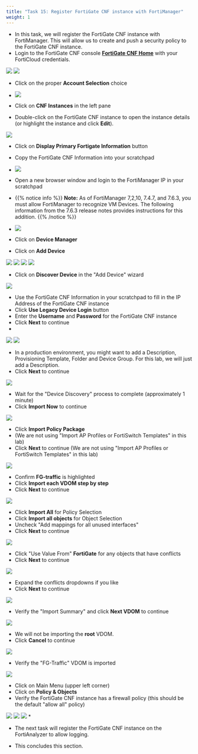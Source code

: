 ```yaml
---
title: "Task 15: Register FortiGate CNF instance with FortiManager"
weight: 1
---
```


* In this task, we will register the FortiGate CNF instance with FortiManager. This will allow us to create and push a security policy to the FortiGate CNF instance.
* Login to the FortiGate CNF console [**FortiGate CNF Home**](https://fortigatecnf.com) with your FortiCloud credentials.

![](image-t15-1.png)
![](image-t15-2.png)

* Click on the proper **Account Selection** choice

* ![](image-t15-3.png)

* Click on **CNF Instances** in the left pane
* Double-click on the FortiGate CNF instance to open the instance details (or highlight the instance and click **Edit**).

![](image-t15-4.png)

* Click on **Display Primary Fortigate Information** button
* Copy the FortiGate CNF Information into your scratchpad

* ![](image-t15-6.png)

* Open a new browser window and login to the FortiManager IP in your scratchpad

* {{% notice info %}}
**Note:** As of FortiManager 7,2,10, 7.4.7, and 7.6.3, you must allow FortiManager to recognize VM Devices. The following information from the 7.6.3 release notes provides instructions for this addition.
{{% /notice %}}

* ![](image-t15-6a.png)

* Click on **Device Manager** 
* Click on **Add Device**

![](image-t15-7.png)
![](image-t15-8.png)
![](image-t15-9.png)
![](image-t15-10.png)

* Click on **Discover Device** in the "Add Device" wizard

![](image-t15-11.png)

* Use the FortiGate CNF Information in your scratchpad to fill in the IP Address of the FortiGate CNF instance
* Click **Use Legacy Device Login** button
* Enter the **Username** and **Password** for the FortiGate CNF instance
* Click **Next** to continue
* 
![](image-t15-12.png)
![](image-t15-13.png)

* In a production environment, you might want to add a Description, Provisioning Template, Folder and Device Group. For this lab, we will just add a Description.
* Click **Next** to continue

![](image-t15-14.png)

* Wait for the "Device Discovery" process to complete (approximately 1 minute) 
* Click **Import Now** to continue

![](image-t15-15.png)

* Click **Import Policy Package** 
* (We are not using "Import AP Profiles or FortiSwitch Templates" in this lab)
* Click **Next** to continue (We are not using "Import AP Profiles or FortiSwitch Templates" in this lab)

![](image-t15-16.png)

* Confirm **FG-traffic** is highlighted
* Click **Import each VDOM step by step**
* Click **Next** to continue

![](image-t15-17.png)

* Click **Import All** for Policy Selection
* Click **Import all objects** for Object Selection
* Uncheck "Add mappings for all unused interfaces"
* Click **Next** to continue

![](image-t15-18.png)

* Click "Use Value From" **FortiGate** for any objects that have conflicts
* Click **Next** to continue

![](image-t15-19.png)

* Expand the conflicts dropdowns if you like 
* Click **Next** to continue

![](image-t15-20.png)

* Verify the "Import Summary" and click **Next VDOM** to continue

![](image-t15-21.png)

* We will not be importing the **root** VDOM. 
* Click **Cancel** to continue

![](image-t15-22.png)

* Verify the "FG-Traffic" VDOM is imported

![](image-t15-23.png)

* Click on Main Menu (upper left corner)
* Click on **Policy & Objects**
* Verify the FortiGate CNF instance has a firewall policy (this should be the default "allow all" policy)

![](image-t15-24.png)
![](image-t15-25.png)
![](image-t15-26.png)
* 
* The next task will register the FortiGate CNF instance on the FortiAnalyzer to allow logging.

* This concludes this section.
